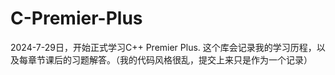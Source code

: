 # C-Premier-Plus

2024-7-29日，开始正式学习C++ Premier Plus.
这个库会记录我的学习历程，以及每章节课后的习题解答。（我的代码风格很乱，提交上来只是作为一个记录）
